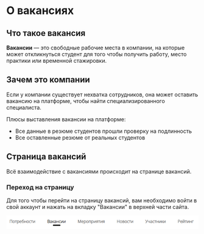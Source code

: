 # О вакансиях

## Что такое вакансия
**Вакансии** — это свободные рабочие места в компании, на которые может откликнуться студент для того чтобы получить работу, место практики или временной стажировки.

## Зачем это компании
Если у компании существует нехватка сотрудников, она может оставить вакансию на платформе, чтобы найти специализированного специалиста.

Плюсы выставления вакансии на платформе:

- Все данные в резюме студентов прошли проверку на подлинность
- Все оставленные резюме от реальных студентов

## Страница вакансий
Всё взаимодействие с вакансиями происходит на странице вакансий.

### Переход на страницу
Для того чтобы перейти на страницу вакансий, вам необходимо войти в свой аккаунт и нажать на вкладку "Вакансии" в верхней части сайта.

![Вкладка вакансии.png](../files/Вкладка%20вакансии.png)